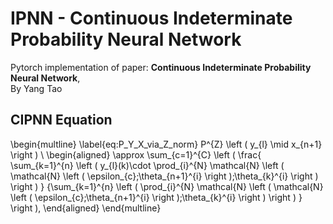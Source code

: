 # **IPNN - Continuous Indeterminate Probability Neural Network**

Pytorch implementation of paper:  **Continuous Indeterminate Probability Neural Network**,  
By Yang Tao

## **CIPNN Equation** 

\begin{multline}
    \label{eq:P_Y_X_via_Z_norm}
    P^{Z} \left ( y_{l} \mid x_{n+1} \right ) \\
    \begin{aligned}
    \approx \sum_{c=1}^{C} \left ( \frac{ \sum_{k=1}^{n} \left (  y_{l}(k)\cdot \prod_{i}^{N} \mathcal{N} \left ( \mathcal{N} \left ( \epsilon_{c};\theta_{n+1}^{i}  \right );\theta_{k}^{i}  \right )  \right ) }
    {\sum_{k=1}^{n} \left ( \prod_{i}^{N} \mathcal{N} \left ( \mathcal{N} \left ( \epsilon_{c};\theta_{n+1}^{i} \right );\theta_{k}^{i}  \right ) \right ) } \right ),
    \end{aligned}
    \end{multline}

